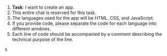 1. **Task**: I want to create an app.
2. This entire chat is reserved for this task.
3. The languages used for the app will be HTML, CSS, and JavaScript.
4. If you provide code, please separate the code for each language into different windows.
5. Each line of code should be accompanied by a comment describing the technical purpose of the line.


s